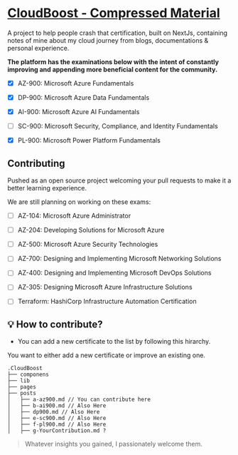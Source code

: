 # [CloudBoost - Compressed Material](https://cloud.itzyahya.tech)

 A project to help people crash that certification, built on NextJs, containing notes of mine about my cloud journey from blogs, documentations & personal experience.
 
 **The platform has the examinations below with the intent of constantly improving and appending more beneficial content for the community.**
 - [x] AZ-900: Microsoft Azure Fundamentals 
 - [x] DP-900: Microsoft Azure Data Fundamentals 
 - [x] AI-900: Microsoft Azure AI Fundamentals 
 - [ ] SC-900: Microsoft Security, Compliance, and Identity Fundamentals 
 - [x] PL-900: Microsoft Power Platform Fundamentals 


## Contributing
Pushed as an open source project welcoming your pull requests to make it a better learning experience.

We are still planning on working on these exams:
 - [ ] AZ-104: Microsoft Azure Administrator 
 - [ ] AZ-204: Developing Solutions for Microsoft Azure 
 - [ ] AZ-500: Microsoft Azure Security Technologies  
 - [ ] AZ-700: Designing and Implementing Microsoft Networking Solutions
 - [ ] AZ-400: Designing and Implementing Microsoft DevOps Solutions 
 - [ ] AZ-305: Designing Microsoft Azure Infrastructure Solutions 
 - [ ] Terraform: HashiCorp Infrastructure Automation Certification 


## 💡 How to contribute?
- You can add a new certificate to the list by following this hirarchy.

 You want to either add a new certificate or improve an existing one.

``` 
.CloudBoost
├── componens
├── lib
├── pages
├── posts
│   ├── a-az900.md // You can contribute here
│   ├── b-ai900.md // Also Here
│   ├── dp900.md // Also Here
│   ├── e-sc900.md // Also Here
│   ├── f-pl900.md // Also Here
│   ├── g-YourContribution.md ?
```
> Whatever insights you gained, I passionately welcome them.




